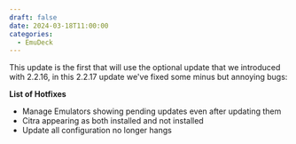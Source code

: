```yaml
---
draft: false
date: 2024-03-18T11:00:00
categories:
  - EmuDeck
---
```


This update is the first that will use the optional update that we introduced with 2.2.16, in this 2.2.17 update we've fixed some minus but annoying bugs:

**List of Hotfixes**

- Manage Emulators showing pending updates even after updating them
- Citra appearing as both installed and not installed
- Update all configuration no longer hangs
